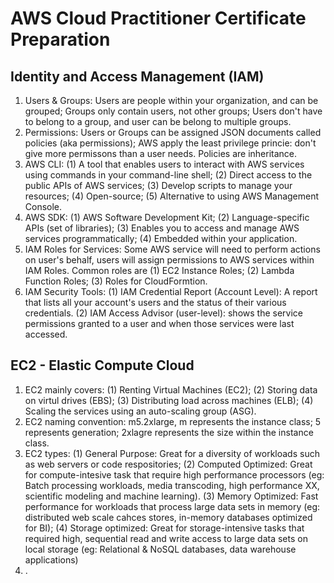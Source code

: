 # AWS Cloud Practitioner Certificate Preparation
## Identity and Access Management (IAM)
1. Users & Groups: Users are people within your organization, and can be grouped; Groups only contain users, not other groups; Users don't have to belong to a group, and user can be belong to multiple groups. 
2. Permissions: Users or Groups can be assigned JSON documents called policies (aka permissions); AWS apply the least privilege princie: don't give more permissons than a user needs. Policies are inheritance. 
3. AWS CLI: (1) A tool that enables users to interact with AWS services using commands in your command-line shell; (2) Direct access to the public APIs of AWS services; (3) Develop scripts to manage your resources; (4) Open-source; (5) Alternative to using AWS Management Console.
4. AWS SDK: (1) AWS Software Development Kit; (2) Language-specific APIs (set of libraries); (3) Enables you to access and manage AWS services programmatically; (4) Embedded within your application. 
5. IAM Roles for Services: Some AWS service will need to perform actions on user's behalf, users will assign permissions to AWS services within IAM Roles. Common roles are (1) EC2 Instance Roles; (2) Lambda Function Roles; (3) Roles for CloudFormtion.
6. IAM Security Tools: (1) IAM Credential Report (Account Level): A report that lists all your account's users and the status of their various credentials. (2) IAM Access Advisor (user-level): shows the service permissions granted to a user and when those services were last accessed.

## EC2 - Elastic Compute Cloud
1. EC2 mainly covers: (1) Renting Virtual Machines (EC2); (2) Storing data on virtul drives (EBS); (3) Distributing load across machines (ELB); (4) Scaling the services using an auto-scaling group (ASG). 
2. EC2 naming convention: m5.2xlarge, m represents the instance class; 5 represents generation; 2xlagre represents the size within the instance class.
3. EC2 types: (1) General Purpose: Great for a diversity of workloads such as web servers or code respositories; (2) Computed Optimized: Great for compute-intesive task that require high performance processors (eg: Batch processing workloads, media transcoding, high performance XX, scientific modeling and machine learning). (3) Memory Optimized: Fast performance for workloads that process large data sets in memory (eg: distributed web scale cahces stores, in-memory databases optimized for BI); (4) Storage optimized: Great for storage-intensive tasks that required high, sequential read and write access to large data sets on local storage (eg: Relational & NoSQL databases, data warehouse applications)
4. .  
